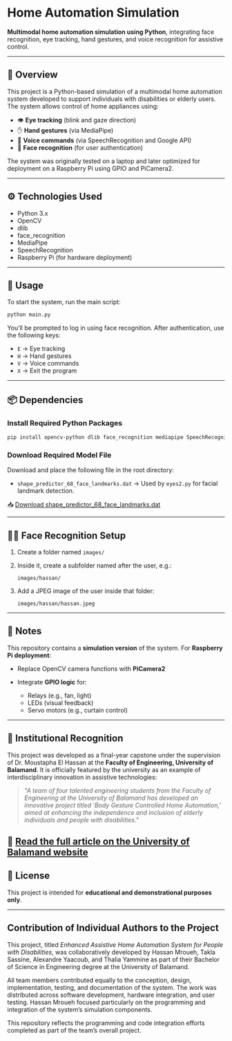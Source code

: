 # Home Automation Simulation

**Multimodal home automation simulation using Python**, integrating face recognition, eye tracking, hand gestures, and voice recognition for assistive control.

---

## 🧩 Overview

This project is a Python-based simulation of a multimodal home automation system developed to support individuals with disabilities or elderly users. The system allows control of home appliances using:

* 👁️ **Eye tracking** (blink and gaze direction)
* ✋ **Hand gestures** (via MediaPipe)
* 🎤 **Voice commands** (via SpeechRecognition and Google API)
* 🧑 **Face recognition** (for user authentication)

The system was originally tested on a laptop and later optimized for deployment on a Raspberry Pi using GPIO and PiCamera2.

---

## ⚙️ Technologies Used

* Python 3.x
* OpenCV
* dlib
* face\_recognition
* MediaPipe
* SpeechRecognition
* Raspberry Pi (for hardware deployment)

---

## 🚀 Usage

To start the system, run the main script:

```bash
python main.py
```

You’ll be prompted to log in using face recognition. After authentication, use the following keys:

* `E` → Eye tracking
* `H` → Hand gestures
* `V` → Voice commands
* `X` → Exit the program

---

## 📦 Dependencies

### Install Required Python Packages

```bash
pip install opencv-python dlib face_recognition mediapipe SpeechRecognition numpy
```

### Download Required Model File

Download and place the following file in the root directory:

* `shape_predictor_68_face_landmarks.dat`
  → Used by `eyes2.py` for facial landmark detection.

📥 [Download shape\_predictor\_68\_face\_landmarks.dat](https://www.kaggle.com/datasets/sergiovirahonda/shape-predictor-68-face-landmarksdat)

---

## 🧑‍🦰 Face Recognition Setup

1. Create a folder named `images/`

2. Inside it, create a subfolder named after the user, e.g.:

   ```
   images/hassan/
   ```

3. Add a JPEG image of the user inside that folder:

   ```
   images/hassan/hassan.jpeg
   ```

---

## 📝 Notes

This repository contains a **simulation version** of the system. For **Raspberry Pi deployment**:

* Replace OpenCV camera functions with **PiCamera2**
* Integrate **GPIO logic** for:

  * Relays (e.g., fan, light)
  * LEDs (visual feedback)
  * Servo motors (e.g., curtain control)

---
## 🏫 Institutional Recognition

This project was developed as a final-year capstone under the supervision of Dr. Moustapha El Hassan at the **Faculty of Engineering, University of Balamand**. It is officially featured by the university as an example of interdisciplinary innovation in assistive technologies:

> *"A team of four talented engineering students from the Faculty of Engineering at the University of Balamand has developed an innovative project titled 'Body Gesture Controlled Home Automation,' aimed at enhancing the independence and inclusion of elderly individuals and people with disabilities."*

📖 [Read the full article on the University of Balamand website](https://www.balamand.edu.lb/faculties/FOE/About/Pages/Details.aspx?FilterField1=ID&FilterValue1=542)
---
## 📄 License 

This project is intended for **educational and demonstrational purposes only**.

---
## Contribution of Individual Authors to the Project

This project, titled *Enhanced Assistive Home Automation System for People with Disabilities*, was collaboratively developed by Hassan Mroueh, Takla Sassine, Alexandre Yaacoub, and Thalia Yammine as part of their Bachelor of Science in Engineering degree at the University of Balamand.

All team members contributed equally to the conception, design, implementation, testing, and documentation of the system. The work was distributed across software development, hardware integration, and user testing. Hassan Mroueh focused particularly on the programming and integration of the system’s simulation components.

This repository reflects the programming and code integration efforts completed as part of the team’s overall project.

